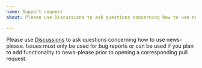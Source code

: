 ```yaml
---
name: Support request
about: Please use Discussions to ask questions concerning how to use news-please. 

---
```


Please use [Discussions](https://github.com/fhamborg/news-please/discussions) to ask questions concerning how to use news-please. Issues must only be used for bug reports or can be used if you plan to add functionality to news-please prior to opening a corresponding pull request.
